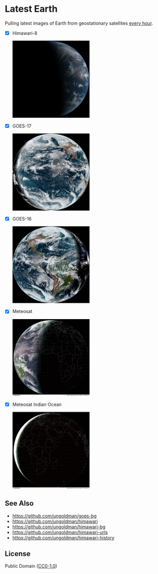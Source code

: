 # Latest Earth

Pulling latest images of Earth from geostationary satellites [every hour](https://github.com/ungoldman/satellites/blob/main/.github/workflows/update.yml#L8).

- [x] Himawari-8

  <img src="./images/himawari-8-latest.jpg" width="50%">

- [x] GOES-17

  <img src="./images/goes-17-latest.jpg" width="50%">

- [x] GOES-16

  <img src="./images/goes-16-latest.jpg" width="50%">

- [x] Meteosat

    <img src="./images/meteosat-10-latest.jpg" width="50%">

- [x] Meteosat Indian Ocean

    <img src="./images/meteosat-8-latest.jpg" width="50%">

## See Also

- https://github.com/ungoldman/goes-bg
- https://github.com/ungoldman/himawari
- https://github.com/ungoldman/himawari-bg
- https://github.com/ungoldman/himawari-urls
- https://github.com/ungoldman/himawari-history

## License

Public Domain ([CC0-1.0](https://spdx.org/licenses/CC0-1.0.html))
